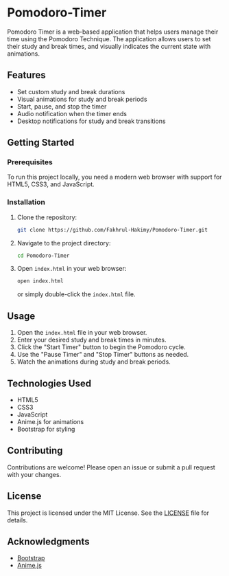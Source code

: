 # Pomodoro-Timer

Pomodoro Timer is a web-based application that helps users manage their time using the Pomodoro Technique. The application allows users to set their study and break times, and visually indicates the current state with animations.

## Features

- Set custom study and break durations
- Visual animations for study and break periods
- Start, pause, and stop the timer
- Audio notification when the timer ends
- Desktop notifications for study and break transitions

## Getting Started

### Prerequisites

To run this project locally, you need a modern web browser with support for HTML5, CSS3, and JavaScript.

### Installation

1. Clone the repository:
    ```sh
    git clone https://github.com/Fakhrul-Hakimy/Pomodoro-Timer.git
    ```

2. Navigate to the project directory:
    ```sh
    cd Pomodoro-Timer
    ```

3. Open `index.html` in your web browser:
    ```sh
    open index.html
    ```
    or simply double-click the `index.html` file.

## Usage

1. Open the `index.html` file in your web browser.
2. Enter your desired study and break times in minutes.
3. Click the "Start Timer" button to begin the Pomodoro cycle.
4. Use the "Pause Timer" and "Stop Timer" buttons as needed.
5. Watch the animations during study and break periods.

## Technologies Used

- HTML5
- CSS3
- JavaScript
- Anime.js for animations
- Bootstrap for styling

## Contributing

Contributions are welcome! Please open an issue or submit a pull request with your changes.

## License

This project is licensed under the MIT License. See the [LICENSE](LICENSE) file for details.

## Acknowledgments

- [Bootstrap](https://getbootstrap.com/)
- [Anime.js](https://animejs.com/)
